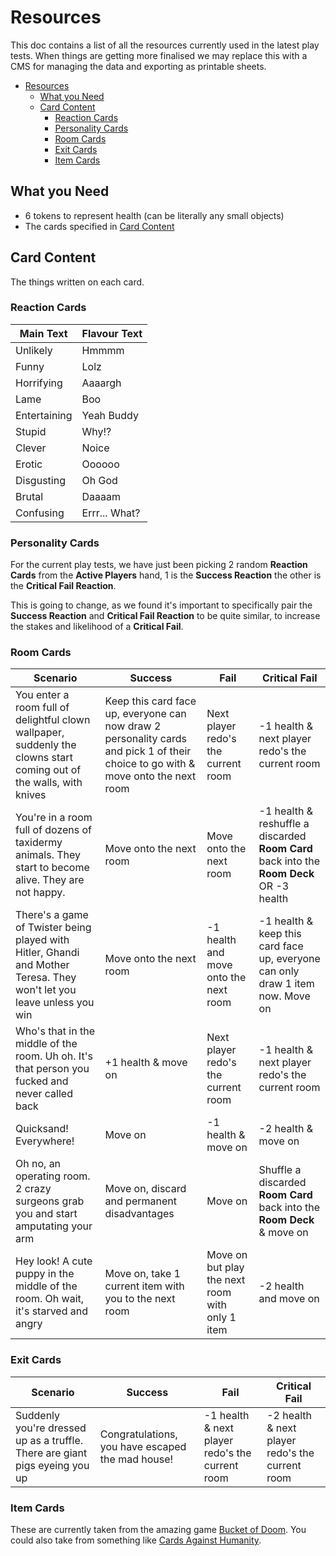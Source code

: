 # Resources

This doc contains a list of all the resources currently used in the latest play tests. When things
are getting more finalised we may replace this with a CMS for managing the data and exporting as
printable sheets.

- [Resources](#resources)
  - [What you Need](#what-you-need)
  - [Card Content](#card-content)
    - [Reaction Cards](#reaction-cards)
    - [Personality Cards](#personality-cards)
    - [Room Cards](#room-cards)
    - [Exit Cards](#exit-cards)
    - [Item Cards](#item-cards)

## What you Need

- 6 tokens to represent health (can be literally any small objects)
- The cards specified in [Card Content](#card-content)

## Card Content

The things written on each card.

### Reaction Cards

| Main Text    | Flavour Text  |
| ------------ | ------------- |
| Unlikely     | Hmmmm         |
| Funny        | Lolz          |
| Horrifying   | Aaaargh       |
| Lame         | Boo           |
| Entertaining | Yeah Buddy    |
| Stupid       | Why!?         |
| Clever       | Noice         |
| Erotic       | Oooooo        |
| Disgusting   | Oh God        |
| Brutal       | Daaaam        |
| Confusing    | Errr... What? |

### Personality Cards

For the current play tests, we have just been picking 2 random **Reaction Cards** from the
**Active Players** hand, 1 is the **Success Reaction** the other is the **Critical Fail Reaction**.

This is going to change, as we found it's important to specifically pair the **Success Reaction**
and **Critical Fail Reaction** to be quite similar, to increase the stakes and likelihood of a
**Critical Fail**.

### Room Cards

| Scenario                                                                                                              | Success                                                                                                                           | Fail                                            | Critical Fail                                                                            |
| --------------------------------------------------------------------------------------------------------------------- | --------------------------------------------------------------------------------------------------------------------------------- | ----------------------------------------------- | ---------------------------------------------------------------------------------------- |
| You enter a room full of delightful clown wallpaper, suddenly the clowns start coming out of the walls, with knives   | Keep this card face up, everyone can now draw 2 personality cards and pick 1 of their choice to go with & move onto the next room | Next player redo's the current room             | -1 health & next player redo's the current room                                          |
| You're in a room full of dozens of taxidermy animals. They start to become alive. They are not happy.                 | Move onto the next room                                                                                                           | Move onto the next room                         | -1 health & reshuffle a discarded **Room Card** back into the **Room Deck** OR -3 health |
| There's a game of Twister being played with Hitler, Ghandi and Mother Teresa. They won't let you leave unless you win | Move onto the next room                                                                                                           | -1 health and move onto the next room           | -1 health & keep this card face up, everyone can only draw 1 item now. Move on           |
| Who's that in the middle of the room. Uh oh. It's that person you fucked and never called back                        | +1 health & move on                                                                                                               | Next player redo's the current room             | -1 health & next player redo's the current room                                          |
| Quicksand! Everywhere!                                                                                                | Move on                                                                                                                           | -1 health & move on                             | -2 health & move on                                                                      |
| Oh no, an operating room. 2 crazy surgeons grab you and start amputating your arm                                     | Move on, discard and permanent disadvantages                                                                                      | Move on                                         | Shuffle a discarded **Room Card** back into the **Room Deck** & move on                  |
| Hey look! A cute puppy in the middle of the room. Oh wait, it's starved and angry                                     | Move on, take 1 current item with you to the next room                                                                            | Move on but play the next room with only 1 item | -2 health and move on                                                                    |

### Exit Cards

| Scenario                                                                    | Success                                          | Fail                                            | Critical Fail                                   |
| --------------------------------------------------------------------------- | ------------------------------------------------ | ----------------------------------------------- | ----------------------------------------------- |
| Suddenly you're dressed up as a truffle. There are giant pigs eyeing you up | Congratulations, you have escaped the mad house! | -1 health & next player redo's the current room | -2 health & next player redo's the current room |

### Item Cards

These are currently taken from the amazing game
[Bucket of Doom](https://bigpotato.com/gb/games/bucket-of-doom/). You could also take from something
like [Cards Against Humanity](https://cardsagainsthumanity.com/).
